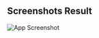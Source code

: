 
## Screenshots Result

![App Screenshot](https://res.cloudinary.com/dszok6ewm/image/upload/v1715479257/fwywxyfx9erwcklgbea2.png)
